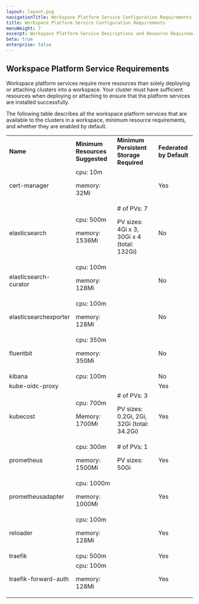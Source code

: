 ```yaml
---
layout: layout.pug
navigationTitle: Workspace Platform Service Configuration Requirements
title: Workspace Platform Service Configuration Requirements
menuWeight: 7
excerpt: Workspace Platform Service Descriptions and Resource Requirements
beta: true
enterprise: false
---
```


## Workspace Platform Service Requirements

Workspace platform services require more resources than solely deploying or attaching clusters into a workspace. Your cluster must have sufficient resources when  deploying or attaching to ensure that the platform services are installed successfully.

The following table describes all the workspace platform services that are available to the clusters in a workspace, minimum resource requirements, and whether they are enabled by default.

<table>
  <tr>
   <td><strong>Name</strong>
   </td>
   <td><strong>Minimum Resources Suggested</strong>
   </td>
   <td><strong>Minimum Persistent Storage Required</strong>
   </td>
   <td><strong>Federated by Default</strong>
   </td>
  </tr>
  <tr>
   <td>cert-manager
   </td>
   <td>cpu: 10m
<p>
memory: 32Mi
   </td>
   <td>
   </td>
   <td>Yes
   </td>
  </tr>
  <tr>
   <td>elasticsearch
   </td>
   <td>cpu: 500m
<p>
memory: 1536Mi
   </td>
   <td># of PVs: 7
<p>
PV sizes: 4Gi x 3, 30Gi x 4 (total: 132Gi)
   </td>
   <td>No
   </td>
  </tr>
  <tr>
   <td>elasticsearch-curator
   </td>
   <td>cpu: 100m
<p>
memory: 128Mi
   </td>
   <td>
   </td>
   <td>No
   </td>
  </tr>
  <tr>
   <td>elasticsearchexporter
   </td>
   <td>cpu: 100m
<p>
memory: 128Mi
   </td>
   <td>
   </td>
   <td>No
   </td>
  </tr>
  <tr>
   <td>fluentbit
   </td>
   <td>cpu: 350m
<p>
memory: 350Mi
   </td>
   <td>
   </td>
   <td>No
   </td>
  </tr>
  <tr>
   <td>kibana
   </td>
   <td>cpu: 100m
   </td>
   <td>
   </td>
   <td>No
   </td>
  </tr>
  <tr>
   <td>kube-oidc-proxy
   </td>
   <td>
   </td>
   <td>
   </td>
   <td>Yes
   </td>
  </tr>
  <tr>
   <td>kubecost
   </td>
   <td>cpu: 700m
<p>
Memory: 1700Mi
   </td>
   <td># of PVs: 3
<p>
PV sizes: 0.2Gi, 2Gi, 32Gi (total: 34.2Gi)
   </td>
   <td>Yes
   </td>
  </tr>
  <tr>
   <td>prometheus
   </td>
   <td>cpu: 300m
<p>
memory: 1500Mi
   </td>
   <td># of PVs: 1
<p>
PV sizes: 50Gi
   </td>
   <td>Yes
   </td>
  </tr>
  <tr>
   <td>prometheusadapter
   </td>
   <td>cpu: 1000m
<p>
memory: 1000Mi
   </td>
   <td>
   </td>
   <td>Yes
   </td>
  </tr>
  <tr>
   <td>reloader
   </td>
   <td>cpu: 100m
<p>
memory: 128Mi
   </td>
   <td>
   </td>
   <td>Yes
   </td>
  </tr>
  <tr>
   <td>traefik
   </td>
   <td>cpu: 500m
   </td>
   <td>
   </td>
   <td>Yes
   </td>
  </tr>
  <tr>
   <td>traefik-forward-auth
   </td>
   <td>cpu: 100m
<p>
memory: 128Mi
   </td>
   <td>
   </td>
   <td>Yes
   </td>
  </tr>
</table>
